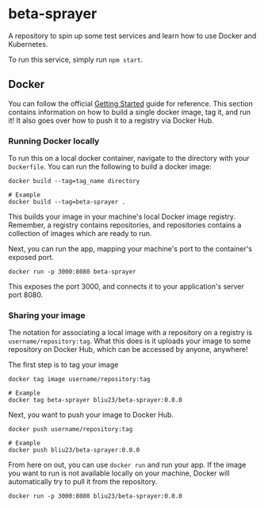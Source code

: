 # beta-sprayer
A repository to spin up some test services and learn how to use Docker and Kubernetes.

To run this service, simply run `npm start`.

## Docker
You can follow the official [Getting Started](https://docs.docker.com/get-started/) guide for reference. This section contains information on how to build a single docker image, tag it, and run it! It also goes over how to push it to a registry via Docker Hub.

### Running Docker locally

To run this on a local docker container, navigate to the directory with your `Dockerfile`. You can run the following to build a docker image:
```
docker build --tag=tag_name directory

# Example
docker build --tag=beta-sprayer .
```

This builds your image in your machine's local Docker image registry. Remember, a registry contains repositories, and repositories contains a collection of images which are ready to run.

Next, you can run the app, mapping your machine's port to the container's exposed port.
```
docker run -p 3000:8080 beta-sprayer
```

This exposes the port 3000, and connects it to your application's server port 8080.

### Sharing your image

The notation for associating a local image with a repository on a registry is `username/repository:tag`. What this does is it uploads your image to some repository on Docker Hub, which can be accessed by anyone, anywhere! 

The first step is to tag your image
```
docker tag image username/repository:tag

# Example
docker tag beta-sprayer bliu23/beta-sprayer:0.0.0
```

Next, you want to push your image to Docker Hub.
```
docker push username/repository:tag

# Example
docker push bliu23/beta-sprayer:0.0.0
```

From here on out, you can use `docker run` and run your app. If the image you want to run is not available locally on your machine, Docker will automatically try to pull it from the repository.

```
docker run -p 3000:8080 bliu23/beta-sprayer:0.0.0
```
